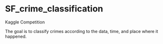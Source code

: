 # SF_crime_classification
Kaggle Competition

The goal is to classify crimes according to the data, time, and place where it happened.
